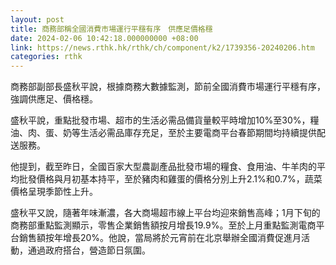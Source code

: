 ```yaml
---
layout: post
title: 商務部稱全國消費市場運行平穩有序　供應足價格穩
date: 2024-02-06 10:42:18.000000000 +08:00
link: https://news.rthk.hk/rthk/ch/component/k2/1739356-20240206.htm
categories: rthk
---
```


商務部副部長盛秋平說，根據商務大數據監測，節前全國消費市場運行平穩有序，強調供應足、價格穩。

盛秋平說，重點批發市場、超市的生活必需品備貨量較平時增加10%至30%，糧油、肉、蛋、奶等生活必需品庫存充足，至於主要電商平台春節期間均持續提供配送服務。

他提到，截至昨日，全國百家大型農副產品批發市場的糧食、食用油、牛羊肉的平均批發價格與月初基本持平，至於豬肉和雞蛋的價格分別上升2.1%和0.7%，蔬菜價格呈現季節性上升。

盛秋平又說，隨著年味漸濃，各大商場超市線上平台均迎來銷售高峰；1月下旬的商務部重點監測顯示，零售企業銷售額按月增長19.9%。至於上月重點監測電商平台銷售額按年增長20%。他說，當局將於元宵前在北京舉辦全國消費促進月活動，通過政府搭台，營造節日氛圍。
